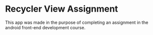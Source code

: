 # Recycler View Assignment
This app was made in the purpose of completing an assignment in the android front-end development course.
 

